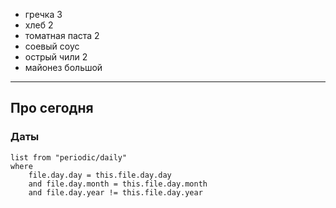 
 - гречка 3
 - хлеб 2
 - томатная паста 2
 - соевый соус
 - острый чили 2
 - майонез большой

---

## Про сегодня

### Даты

```dataview
list from "periodic/daily"
where
	file.day.day = this.file.day.day
	and file.day.month = this.file.day.month
	and file.day.year != this.file.day.year
```
